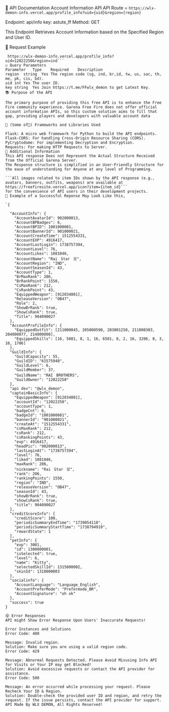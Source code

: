 📝 API Documentation
Account Information API
API Route = ```https://wlx-demon-info.vercel.app/profile_info?uid={uid}&region={region}```

Endpoint: api/info key: astute_ff Method: GET

This Endpoint Retrieves Account Information based on the Specified Region and User ID.

📨 Request Example
```GET
 https://wlx-demon-info.vercel.app/profile_info?uid=12022250&region=ind```
☑️ Query Parameters
Parameter	Type	Required	Description
region	string	Yes	The region code (sg, ind, br,id, tw, us, sac, th, me, pk, cis, bd).
uid	int	Yes	The user ID.
key	string	Yes	Join https://t.me/FFwlx_demon to get Latest Key.
📚 Purpose of the API

The primary purpose of providing this free API is to enhance the Free Fire community experience. Garena Free Fire does not offer official account information APIs, so this custom solution aims to fill that gap, providing players and developers with valuable account data

🧩 (Some of🤫) Frameworks and Libraries Used

Flask: A micro web framework for Python to build the API endpoints.
Flask-CORS: For handling Cross-Origin Resource Sharing (CORS).
PyCryptodome: For implementing Decryption and Encryption.
Requests: For making HTTP Requests to Server.
📁 Additional Information
This API response Does not Represent the Actual Structure Received from the Official Garena Server.
The Response structure is simplified in an User-Friendly Structure for the ease of understanding for Anyone at any level of Programming.

```All images related to item IDs shown by the API response (e.g., avatars, banners, outfits, weapons) are available at https://freefiresite.vercel.app/icon?item={item_id}```
for the convenience of API users in their development projects.
💬 Example of a Successful Reponse May Look Like this,

`{

  "AccountInfo": {
    "AccountAvatarId": 902000013,
    "AccountBPBadges": 6,
    "AccountBPID": 1001000081,
    "AccountBannerId": 901000021,
    "AccountCreateTime": 1512554331,
    "AccountEXP": 4916417,
    "AccountLastLogin": 1738757394,
    "AccountLevel": 76,
    "AccountLikes": 1081046,
    "AccountName": "RaiㅤStarㅤ모",
    "AccountRegion": "IND",
    "AccountSeasonId": 43,
    "AccountType": 1,
    "BrMaxRank": 206,
    "BrRankPoint": 1550,
    "CsMaxRank": 212,
    "CsRankPoint": 43,
    "EquippedWeapon": [912034001],
    "ReleaseVersion": "OB47",
    "Role": 2,
    "ShowBrRank": true,
    "ShowCsRank": true,
    "Title": 904090027
  },
  "AccountProfileInfo": {
    "EquippedOutfit": [211000045, 205000590, 203001250, 211000303, 204000077, 214000000],
    "EquippedSkills": [16, 5801, 8, 1, 16, 6501, 8, 2, 16, 3206, 8, 3, 16, 1706]
  },
  "GuildInfo": {
    "GuildCapacity": 55,
    "GuildID": "61575940",
    "GuildLevel": 6,
    "GuildMember": 37,
    "GuildName": "RAIㅤBR0THERS",
    "GuildOwner": "12022250"
  },
  "api dev": "@wlx_demon",
  "captainBasicInfo": {
    "EquippedWeapon": [912034001],
    "accountId": "12022250",
    "accountType": 1,
    "badgeCnt": 6,
    "badgeId": "1001000081",
    "bannerId": "901000021",
    "createAt": "1512554331",
    "csMaxRank": 212,
    "csRank": 212,
    "csRankingPoints": 43,
    "exp": 4916417,
    "headPic": "902000013",
    "lastLoginAt": "1738757394",
    "level": 76,
    "liked": 1081046,
    "maxRank": 206,
    "nickname": "RaiㅤStarㅤ모",
    "rank": 206,
    "rankingPoints": 1550,
    "region": "IND",
    "releaseVersion": "OB47",
    "seasonId": 43,
    "showBrRank": true,
    "showCsRank": true,
    "title": 904090027
  },
  "creditScoreInfo": {
    "creditScore": 100,
    "periodicSummaryEndTime": "1739054110",
    "periodicSummaryStartTime": "1738794910",
    "rewardState": 1
  },
  "petInfo": {
    "exp": 3001,
    "id": 1300000001,
    "isSelected": true,
    "level": 6,
    "name": "Kitty",
    "selectedSkillId": 1315000002,
    "skinId": 1310000003
  },
  "socialinfo": {
    "AccountLanguage": "Language_English",
    "AccountPreferMode": "Prefermode_BR",
    "AccountSignature": "oh ok"
  },
  "success": true
}

😵 Error Responses
API might Show Error Response Upon Users' Inaccurate Requests!

Error Instances and Solutions
Error Code: 400

Message: Invalid region.
Solution: Make sure you are using a valid region code.
Error Code: 429

Message: Abnormal Requests Detected. Please Avoid Misusing Info API for Visits or Your IP may get Blocked!
Solution: Avoid excessive requests or contact the API provider for assistance.
Error Code: 500

Message: An error occurred while processing your request. Please Recheck Your ID & Region.
Solution: Double-check the provided user ID and region, and retry the request. If the issue persists, contact the API provider for support.
API Made By WLX DEMON, All Rights Reserved!